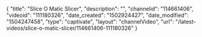 {
    "title": "Slice O Matic Slicer",
    "description": "",
    "channelid": "114661406",
    "videoid": "111180326",
    "date_created": "1502924427",
    "date_modified": "1504247458",
    "type": "captivate",
    "layout": "channelVideo",
    "url": "\/latest-videos\/slice-o-matic-slicer\/114661406-111180326"
}
